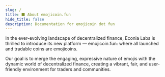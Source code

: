 ```yaml
---
slug: /
title: ⬛ About emojicoin.fun
hide_title: false
description: Documentation for emojicoin dot fun
---
```


In the ever-evolving landscape of decentralized finance, Econia Labs is
thrilled to introduce its new platform — emojicoin.fun: where all launched
and tradable coins are emojicoins.

Our goal is to merge the engaging, expressive nature of emojis with the
dynamic world of decentralized finance, creating a vibrant, fair, and
user-friendly environment for traders and communities.
